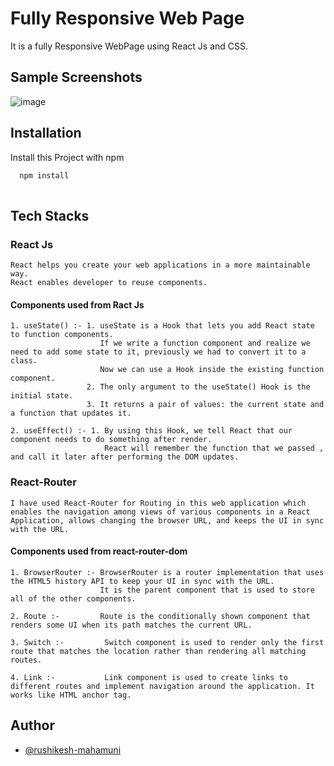 
# Fully Responsive Web Page

It is a fully Responsive WebPage using React Js and CSS.




##  Sample Screenshots

![image](https://user-images.githubusercontent.com/91049345/140649432-ea7da2b8-c662-49d6-b225-df7dd39d0e00.png)
## Installation

Install this Project with npm

```bash
  npm install
  
```


##  Tech Stacks

### React Js

    React helps you create your web applications in a more maintainable way.
    React enables developer to reuse components.  
#### Components used from Ract Js
    1. useState() :- 1. useState is a Hook that lets you add React state to function components.
                        If we write a function component and realize we need to add some state to it, previously we had to convert it to a class.
                        Now we can use a Hook inside the existing function component.
                     2. The only argument to the useState() Hook is the initial state. 
                     3. It returns a pair of values: the current state and a function that updates it. 
    
    2. useEffect() :- 1. By using this Hook, we tell React that our component needs to do something after render. 
                         React will remember the function that we passed , and call it later after performing the DOM updates.

### React-Router
    I have used React-Router for Routing in this web application which  enables the navigation among views of various components in a React Application, allows changing the browser URL, and keeps the UI in sync with the URL.
#### Components used from react-router-dom
    1. BrowserRouter :- BrowserRouter is a router implementation that uses the HTML5 history API to keep your UI in sync with the URL. 
                        It is the parent component that is used to store all of the other components.

    2. Route :-         Route is the conditionally shown component that renders some UI when its path matches the current URL.  

    3. Switch :-         Switch component is used to render only the first route that matches the location rather than rendering all matching routes.

    4. Link :-           Link component is used to create links to different routes and implement navigation around the application. It works like HTML anchor tag.


## Author

- [@rushikesh-mahamuni](https://github.com/rushikesh-mahamuni)
   

